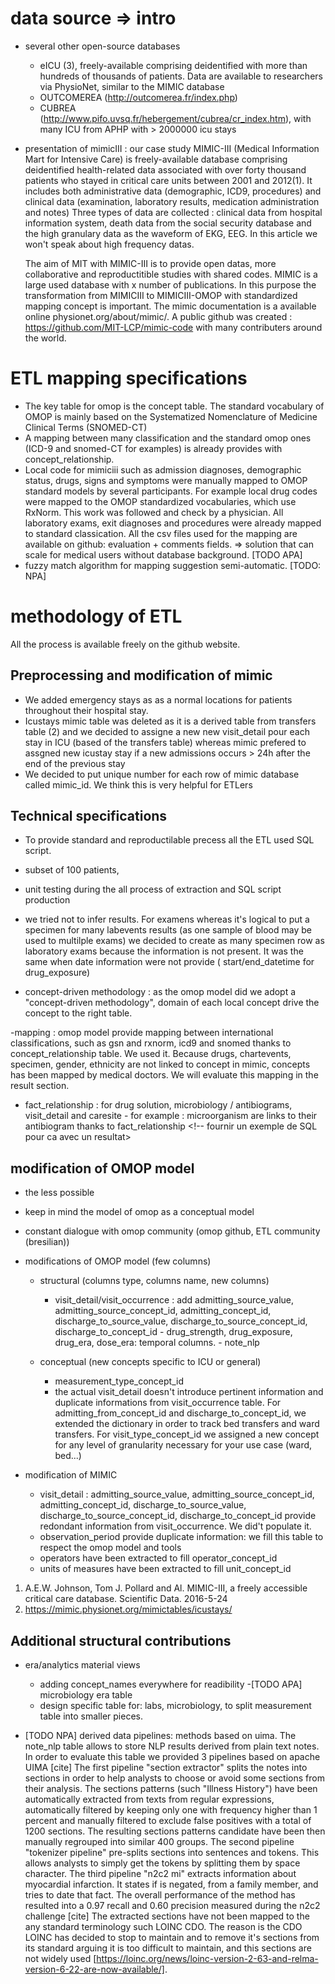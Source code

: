 # data source => intro

- several other open-source databases
	- eICU (3), freely-available comprising deidentified with more than hundreds of thousands of patients. Data are available to researchers via PhysioNet, similar to the MIMIC database
	- OUTCOMEREA (http://outcomerea.fr/index.php)
	- CUBREA (http://www.pifo.uvsq.fr/hebergement/cubrea/cr_index.htm), with many ICU from APHP with > 2000000 icu stays

- presentation of mimicIII : our case study
  MIMIC-III (Medical Information Mart for Intensive Care) is freely-available database comprising deidentified 
  health-related data associated with over forty thousand patients who stayed in critical care units between 2001 and 2012(1).
  It includes both administrative data (demographic, ICD9, procedures) and clinical data (examination, laboratory results, medication administration and notes)
  Three types of data are collected : clinical data from hospital information system, death data from the social security database
  and the high granulary data as the waveform of EKG, EEG.
  In this article we won't speak about high frequency datas. 

  The aim of MIT with MIMIC-III is to provide open datas, more collaborative and reproductitible studies with shared codes. 
  MIMIC is a large used database with x number of publications.
  In this purpose the transformation from MIMICIII to MIMICIII-OMOP with standardized mapping concept is important.
  The mimic documentation is a available online physionet.org/about/mimic/. 
  A public github was created : https://github.com/MIT-LCP/mimic-code with many contributers around the world. 

# ETL mapping specifications
- The key table for omop is the concept table. The standard vocabulary of OMOP is mainly based on the Systematized Nomenclature of Medicine Clinical Terms (SNOMED-CT)
- A mapping between many classification and the standard omop ones (ICD-9 and snomed-CT for examples) is already provides with concept_relationship.
- Local code for mimiciii such as admission diagnoses, demographic status, drugs, signs and symptoms were manually mapped to OMOP standard models by several participants. For example local drug codes were mapped to the OMOP standardized vocabularies, which use RxNorm. This work was followed and check by a physician. All laboratory exams, exit diagnoses and procedures were already mapped to standard classication. All the csv files used for the mapping are available on github:  evaluation  + comments fields. => solution that can scale for medical users without database background. [TODO APA]
- fuzzy match algorithm for mapping suggestion semi-automatic. [TODO: NPA]
	
# methodology of ETL

All the process is available freely on the github website.

## Preprocessing and modification of mimic

- We added emergency stays as as a normal locations for patients throughout their hospital stay.
- Icustays mimic table was deleted as it is a derived table from transfers table (2) and we decided to assigne a new new visit_detail pour each stay in ICU (based of the transfers table) whereas mimic prefered to assgned new icustay stay if a new admissions occurs > 24h after the end of the previous stay
- We decided to put unique number for each row of mimic database  called mimic_id. We think this is very helpful for ETLers

## Technical specifications
- To provide standard and reproductilable precess all the ETL used SQL script.
- subset of 100 patients, 
- unit testing during the all process of extraction and SQL script production

- we tried  not to infer results. For examens whereas it's logical to put a specimen for many labevents results (as one sample of blood may be used to multilple exams) we decided to create as many specimen row as laboratory exams because the information is not present. It was the same when date information were not provide ( start/end_datetime for drug_exposure)

- concept-driven methodology : as the omop model did we adopt a "concept-driven methodology", domain of each local concept drive the concept to the right table.


-mapping : omop model provide mapping between international classifications, such as gsn and rxnorm, icd9 and snomed thanks to concept_relationship table. We used it. 
Because drugs, chartevents, specimen, gender, ethnicity are not linked to concept in mimic, concepts has been mapped by medical doctors. We will evaluate this mapping in the result section.

- fact_relationship : for drug solution, microbiology / antibiograms, visit_detail and caresite
		- for example : microorganism are links to their antibiogram thanks to fact_relationship
		  <!-- fournir un exemple de SQL pour ca avec un resultat>

## modification of OMOP model
- the less possible
- keep in mind the model of omop as a conceptual model
- constant dialogue with omop community (omop github, ETL community (bresilian)) 

- modifications of OMOP model (few columns) 
	- structural (columns type, columns name, new columns)
 		- visit_detail/visit_occurrence : add admitting_source_value, admitting_source_concept_id, admitting_concept_id, discharge_to_source_value, discharge_to_source_concept_id, discharge_to_concept_id
               - drug_strength, drug_exposure, drug_era, dose_era: temporal columns.
               - note_nlp

	- conceptual (new concepts specific to ICU or general)
		- measurement_type_concept_id
		- the actual visit_detail doesn't introduce pertinent information and duplicate informations from visit_occurrence table. For admitting_from_concept_id and discharge_to_concept_id, we extended the dictionary in order to track bed transfers and ward transfers. For visit_type_concept_id we assigned a new concept for any level of granularity necessary for your use case (ward, bed...) 
		<!-- Fournir un example de visit_detail-->

- modification of MIMIC
	- visit_detail : admitting_source_value, admitting_source_concept_id, admitting_concept_id, discharge_to_source_value, discharge_to_source_concept_id, discharge_to_concept_id provide redondant information from visit_occurrence. We did't populate it.
	- observation_period provide duplicate information: we fill this table to respect the omop model and tools
	- operators have been extracted to fill operator_concept_id
	- units of measures have been extracted to fill unit_concept_id
	
1. A.E.W. Johnson, Tom J. Pollard and Al. MIMIC-III, a freely accessible critical care database. Scientific Data. 2016-5-24
2. https://mimic.physionet.org/mimictables/icustays/

## Additional structural contributions
- era/analytics material views
	- adding concept_names everywhere for readibility
	-[TODO APA] microbiology era table
	- design specific table for: labs, microbiology, to split measurement table into smaller pieces.

- [TODO NPA] derived data pipelines: methods based on uima.
The note_nlp table allows to store NLP results derived from plain text notes. In order to evaluate this table we provided 3 pipelines based on apache UIMA [cite]
The first pipeline "section extractor" splits the notes into sections in order to help analysts to choose or avoid some sections from their analysis. The sections patterns (such "Illness History") have been automatically extracted from texts from regular expressions, automatically filtered by keeping only one with frequency higher than 1 percent and manually filtered to exclude false positives with a total of 1200 sections. The resulting sections patterns candidate have been then manually regrouped into similar 400 groups. 
The second pipeline "tokenizer pipeline" pre-splits sections into sentences and tokens. This allows analysts to simply get the tokens by splitting them by space character.
The third pipeline "n2c2 mi" extracts information about myocardial infarction. It states if is negated, from a family member, and tries to date that fact. The overall performance of the method has resulted into a 0.97 recall and 0.60 precision measured during the n2c2 challenge [cite]
The extracted sections have not been mapped to the any standard terminology such LOINC CDO. The reason is the CDO LOINC has decided to stop to maintain and to remove it's sections from its standard arguing it is too difficult to maintain, and this sections are not widely used [https://loinc.org/news/loinc-version-2-63-and-relma-version-6-22-are-now-available/].
